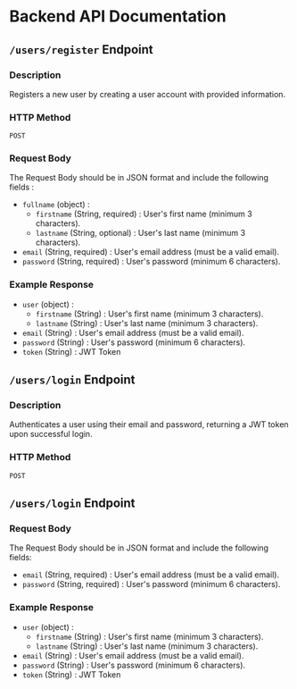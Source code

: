 # Backend API Documentation

## `/users/register` Endpoint

### Description

Registers a new user by creating a user account with provided information.

### HTTP Method

`POST` 

### Request Body

The Request Body should be in JSON format and include the following fields :

- `fullname` (object) : 
    - `firstname` (String, required) : User's first name (minimum 3 characters).
    - `lastname` (String, optional) : User's last name (minimum 3 characters).
- `email` (String, required) : User's email address (must be a valid email).
- `password` (String, required) : User's password (minimum 6 characters).

### Example Response 

- `user` (object) : 
    - `firstname` (String) : User's first name (minimum 3 characters).
    - `lastname` (String) : User's last name (minimum 3 characters).
- `email` (String) : User's email address (must be a valid email).
- `password` (String) : User's password (minimum 6 characters).
- `token` (String) : JWT Token

## `/users/login` Endpoint

### Description

Authenticates a user using their email and password, returning a JWT token upon successful login.

### HTTP Method

`POST`

## `/users/login` Endpoint


### Request Body

The Request Body should be in JSON format and include the following fields:

- `email` (String, required) : User's email address (must be a valid email).
- `password` (String, required) : User's password (minimum 6 characters).

### Example Response

- `user` (object) : 
    - `firstname` (String) : User's first name (minimum 3 characters).
    - `lastname` (String) : User's last name (minimum 3 characters).
- `email` (String) : User's email address (must be a valid email).
- `password` (String) : User's password (minimum 6 characters).
- `token` (String) : JWT Token
